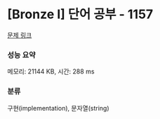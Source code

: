 # [Bronze I] 단어 공부 - 1157 

[문제 링크](https://www.acmicpc.net/problem/1157) 

### 성능 요약

메모리: 21144 KB, 시간: 288 ms

### 분류

구현(implementation), 문자열(string)

